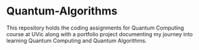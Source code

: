 # Quantum-Algorithms
This repository holds the coding assignments for Quantum Computing course at UVic along with a portfolio project documenting my journey into learning Quantum Computing and Quantum Algorithms.
